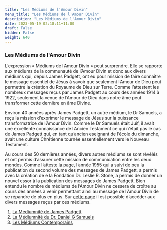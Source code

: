 ```yaml
---
title: "Les Médiums de l'Amour Divin"
menu_title: "Les Médiums de l'Amour Divin"
description: "Les Médiums de l'Amour Divin"
date: 2023-05-19 02:18:11+11:00
draft: False
hidden: False
weight: 640
---
```

### Les Médiums de l'Amour Divin

L’expression « Médiums de l’Amour Divin » peut surprendre. Elle se rapporte aux médiums de la communauté de l’Amour Divin et donc aux divers médiums qui, depuis James Padgett, ont eu pour mission de faire connaître le message essentiel de Jésus à savoir que seulement l’Amour de Dieu peut permettre la création du Royaume de Dieu sur Terre. Comme l’attestent les nombreux messages reçus par James Padgett au cours des années 1914 à 1922, seulement la venue de l’Amour de Dieu dans notre âme peut transformer cette dernière en âme Divine.

Environ 40 années après James Padgett, un autre médium, le Dr Samuels, a reçu la mission d’exprimer le message de Jésus sur la puissance transformatrice de l’Amour Divin. Comme le  Dr Samuels était Juif, il avait une excellente connaissance de l’Ancien Testament ce qui n’était pas le cas de James Padgett qui, en tant qu’ancien eseignant de l’école du dimanche, avait une culture Chrétienne tournée essentiellement vers le Nouveau Testament.

Au cours des 50 dernières années, divers autres médiums se sont révélés et ont permis d’assurer cette mission de communication entre les deux mondes. Comme l’atteste [la page](/fr-james-padgett-messages/1-12-fr-continuity-of-james-padgetts-messages/), l’année 1955 qui a suivi de peu la publication du second volume des messages de James Padgett, a permis avec la création de e la Fondation Dr. Leslie R. Stone, a permis de donner un nouvel essor à la publication des messages de James Padgett. Bien entendu le nombre de médiums de l’Amour Divin ne cessera de croître au cours des années à venir permettant ainsi au message de l’Amour Divin de se répandre de plus en plus. Sur [cette page](/11-fr-mediumship/11-3-3-fr-contemporary-mediums/) il est possible d’accéder aux divers messages reçus par ces médiums.

1. [La Médiumnité de James Padgett](/11-fr-mediumship/11-3-1-fr-the-mediumship-of-james-padgett/)
2. [La Médiumnité du Dr. Daniel G Samuels](/11-fr-mediumship/11-3-2-fr-the-mediumship-of-dr-daniel-g-samuels/)
3. [Les Médiums Contemporains](/11-fr-mediumship/11-3-3-fr-contemporary-mediums/)
